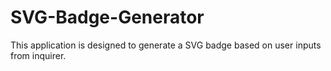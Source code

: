 # SVG-Badge-Generator
This application is designed to generate a SVG badge based on user inputs from inquirer.
